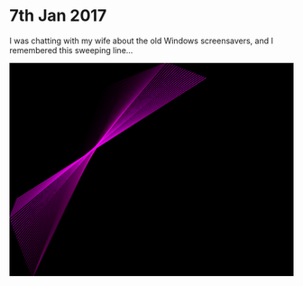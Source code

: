 # 7th Jan 2017

I was chatting with my wife about the old Windows screensavers, and I remembered this sweeping line...

![Screenshot](screenshot.png) 
